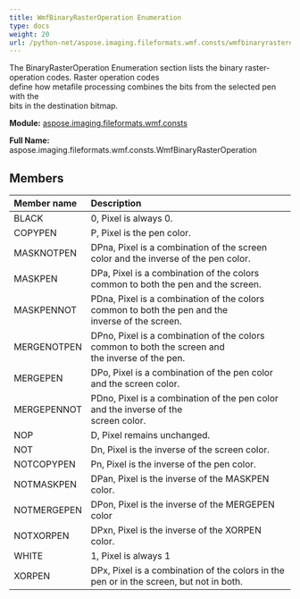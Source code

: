 ```yaml
---
title: WmfBinaryRasterOperation Enumeration
type: docs
weight: 20
url: /python-net/aspose.imaging.fileformats.wmf.consts/wmfbinaryrasteroperation/
---
```


The BinaryRasterOperation Enumeration section lists the binary raster-operation codes. Raster operation codes<br/>                define how metafile processing combines the bits from the selected pen with the<br/>                bits in the destination bitmap.

**Module:** [aspose.imaging.fileformats.wmf.consts](/imaging/python-net/aspose.imaging.fileformats.wmf.consts/)

**Full Name:** aspose.imaging.fileformats.wmf.consts.WmfBinaryRasterOperation

## **Members**
| **Member name** | **Description** |
| :- | :- |
| BLACK | 0, Pixel is always 0. |
| COPYPEN | P, Pixel is the pen color. |
| MASKNOTPEN | DPna, Pixel is a combination of the screen color and the inverse of the pen color. |
| MASKPEN | DPa, Pixel is a combination of the colors common to both the pen and the screen. |
| MASKPENNOT | PDna, Pixel is a combination of the colors common to both the pen and the<br/>                inverse of the screen. |
| MERGENOTPEN | DPno, Pixel is a combination of the colors common to both the screen and<br/>                the inverse of the pen. |
| MERGEPEN | DPo, Pixel is a combination of the pen color and the screen color. |
| MERGEPENNOT | PDno, Pixel is a combination of the pen color and the inverse of the<br/>                screen color. |
| NOP | D, Pixel remains unchanged. |
| NOT | Dn, Pixel is the inverse of the screen color. |
| NOTCOPYPEN | Pn, Pixel is the inverse of the pen color. |
| NOTMASKPEN | DPan, Pixel is the inverse of the MASKPEN color. |
| NOTMERGEPEN | DPon, Pixel is the inverse of the MERGEPEN color |
| NOTXORPEN | DPxn, Pixel is the inverse of the XORPEN color. |
| WHITE | 1, Pixel is always 1 |
| XORPEN | DPx, Pixel is a combination of the colors in the pen or in the screen, but not in both. |
